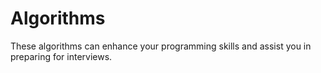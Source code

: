 # Algorithms
These algorithms can enhance your programming skills and assist you in preparing for interviews.
